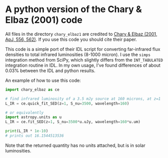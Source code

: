# A python version of the Chary & Elbaz (2001) code

All files in the directory `chary_elbaz1` are credited to [Chary & Elbaz (2001, ApJ, 556, 562)](http://adsabs.harvard.edu/abs/2001ApJ...556..562C). If you use this code you should cite their paper.

This code is a simple port of their IDL script for converting far-infrared flux densities to total infrared luminosities (8-1000 micron). I use the `simps` integration method from SciPy, which slightly differs from the `INT_TABULATED` integration routine in IDL. In my own usage, I've found differences of about 0.03% between the IDL and python results.

An example of how to use this code:

```python
import chary_elbaz as ce

# find infrared luminosity of a 3.5 mJy source at 160 microns, at z=1
L_IR = ce.quick_fit_SED(z=1, S_nu=3500, wavelength=160)

# or equivalently
import astropy.units as u
L_IR = ce.fit_SED(z=1, S_nu=3500*u.uJy, wavelength=160*u.um)

print(L_IR * 1e-10) 
# prints out 16.1544513536
```

Note that the returned quantity has no units attached, but is in solar luminosities.
